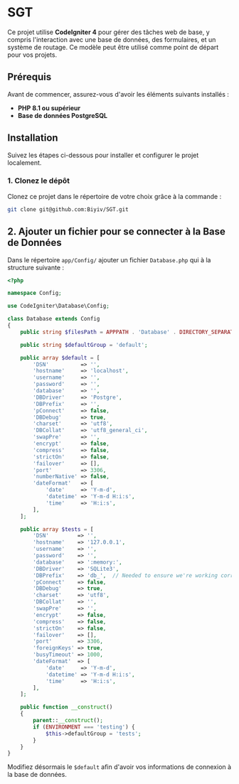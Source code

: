 # SGT

Ce projet utilise **CodeIgniter 4** pour gérer des tâches web de base, y compris l'interaction avec une base de données, des formulaires, et un système de routage. Ce modèle peut être utilisé comme point de départ pour vos projets.

## Prérequis

Avant de commencer, assurez-vous d'avoir les éléments suivants installés :

- **PHP 8.1 ou supérieur**
- **Base de données PostgreSQL**

## Installation

Suivez les étapes ci-dessous pour installer et configurer le projet localement.

### 1. Clonez le dépôt

Clonez ce projet dans le répertoire de votre choix grâce à la commande :

```bash
git clone git@github.com:Biyiv/SGT.git
```

## 2. Ajouter un fichier pour se connecter à la Base de Données

Dans le répertoire ``` app/Config/ ``` ajouter un fichier ``` Database.php ``` qui à la structure suivante : 
```php
<?php

namespace Config;

use CodeIgniter\Database\Config;

class Database extends Config
{
    public string $filesPath = APPPATH . 'Database' . DIRECTORY_SEPARATOR;

    public string $defaultGroup = 'default';

    public array $default = [
        'DSN'          => '',
        'hostname'     => 'localhost', 
        'username'     => '',
        'password'     => '',
        'database'     => '',
        'DBDriver'     => 'Postgre',
        'DBPrefix'     => '',
        'pConnect'     => false,
        'DBDebug'      => true,
        'charset'      => 'utf8',
        'DBCollat'     => 'utf8_general_ci',
        'swapPre'      => '',
        'encrypt'      => false,
        'compress'     => false,
        'strictOn'     => false,
        'failover'     => [],
        'port'         => 3306,
        'numberNative' => false,
        'dateFormat'   => [
            'date'     => 'Y-m-d',
            'datetime' => 'Y-m-d H:i:s',
            'time'     => 'H:i:s',
        ],
    ];

    public array $tests = [
        'DSN'         => '',
        'hostname'    => '127.0.0.1',
        'username'    => '',
        'password'    => '',
        'database'    => ':memory:',
        'DBDriver'    => 'SQLite3',
        'DBPrefix'    => 'db_',  // Needed to ensure we're working correctly with prefixes live. DO NOT REMOVE FOR CI DEVS
        'pConnect'    => false,
        'DBDebug'     => true,
        'charset'     => 'utf8',
        'DBCollat'    => '',
        'swapPre'     => '',
        'encrypt'     => false,
        'compress'    => false,
        'strictOn'    => false,
        'failover'    => [],
        'port'        => 3306,
        'foreignKeys' => true,
        'busyTimeout' => 1000,
        'dateFormat'  => [
            'date'     => 'Y-m-d',
            'datetime' => 'Y-m-d H:i:s',
            'time'     => 'H:i:s',
        ],
    ];

    public function __construct()
    {
        parent::__construct();
        if (ENVIRONMENT === 'testing') {
            $this->defaultGroup = 'tests';
        }
    }
}
```
Modifiez désormais le ``` $default ``` afin d'avoir vos informations de connexion à la base de données.
